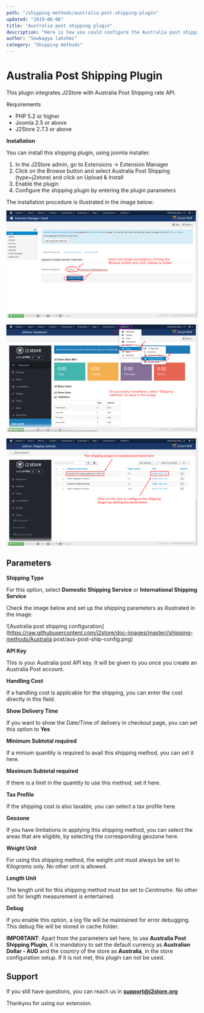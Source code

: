 ```yaml
---
path: "/shipping-methods/australia-post-shipping-plugin"
updated: "2019-06-06"
title: "Australia post shipping plugin"
description: "Here is how you could configure the Australia post shipping plugin."
author: "Sowbagya lakshmi"
category: "Shipping methods"
---
```


# Australia Post Shipping Plugin

This plugin integrates J2Store with Australia Post Shipping rate API.

Requirements

- PHP 5.2 or higher
- Joomla 2.5 or above
- J2Store 2.7.3 or above

**Installation**

You can install this shipping plugin, using joomla installer.

1. In the J2Store admin, go to Extensions -> Extension Manager
2. Click on the Browse button and select Australia Post Shipping (type=j2store) and click on Upload & Install
3. Enable the plugin
4. Configure the shipping plugin by entering the plugin parameters

The installation procedure is illustrated in the image below:

![Australia post installation](https://raw.githubusercontent.com/j2store/doc-images/master//shipping-methods/AustraliaPost/aus-ship-plg-install.png)

![Australia post navigation](https://raw.githubusercontent.com/j2store/doc-images/master//shipping-methods/AustraliaPost/aus-ship-dashboard-nav.png)

![Australia post methods list](https://raw.githubusercontent.com/j2store/doc-images/master//shipping-methods/AustraliaPost/aus-post-ship-method-list.png)

## Parameters 

**Shipping Type**

For this option, select **Domestic Shipping Service** or **International Shipping Service**

Check the image below and set up the shipping parameters as illustrated in the image.

![Australia post shipping configuration](https://raw.githubusercontent.com/j2store/doc-images/master//shipping-methods/Australia post/aus-post-ship-config.png)

**API Key**

This is your Australia post API key. It will be given to you once you create an Australia Post account.

**Handling Cost**

If a handling cost is applicable for the shipping, you can enter the cost directly in this field.

**Show Delivery Time**

If you want to show the Date/Time of delivery in checkout page, you can set this option to **Yes**

**Minimum Subtotal required**

If a minium quantity is required to avail this shipping method, you can set it here.

**Maximum Subtotal required**

If there is a limit in the quantity to use this method, set it here.

**Tax Profile**

If the shipping cost is also taxable, you can select a tax profile here.

**Geozone**

If you have limitations in applying this shipping method, you can select the areas that are eligible, by selecting the corresponding geozone here.

**Weight Unit**

For using this shipping method, the weight unit must always be set to *Kilograms* only. No other unit is allowed.

**Length Unit**

The length unit for this shipping method must be set to *Centimetre*. No other unit for length measurement is entertained.

**Debug**

If you enable this option, a log file will be maintained for error debugging. This debug file will be stored in cache folder.

**IMPORTANT**: Apart from the parameters set here, to use **Australia Post Shipping Plugin**, it is mandatory to set the default currency as **Australian Dollar - AUD** and the country of the store as **Australia**, in the store configuration setup. If it is not met, this plugin can not be used.

## Support

If you still have questions, you can reach us in [**support@j2store.org**](<mailto:support@j2store.org>)

Thankyou for using our extension.

